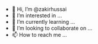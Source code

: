 - 👋 Hi, I’m @zakirhussai
- 👀 I’m interested in ...
- 🌱 I’m currently learning ...
- 💞️ I’m looking to collaborate on ...
- 📫 How to reach me ...

<!---
zakirhussai/zakirhussai is a ✨ special ✨ repository because its `README.md` (this file) appears on your GitHub profile.
You can click the Preview link to take a look at your changes.
--->
